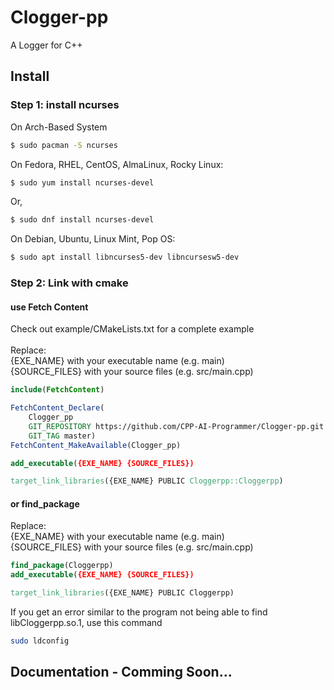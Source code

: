# Clogger-pp
A Logger for C++ <br>

## Install
### Step 1: install ncurses <br>
On Arch-Based System <br>

```bash
$ sudo pacman -S ncurses
```

On Fedora, RHEL, CentOS, AlmaLinux, Rocky Linux: <br>

```bash
$ sudo yum install ncurses-devel
```

Or, <br>

```bash
$ sudo dnf install ncurses-devel
```

On Debian, Ubuntu, Linux Mint, Pop OS: <br>

```bash
$ sudo apt install libncurses5-dev libncursesw5-dev
```

### Step 2: Link with cmake
#### use Fetch Content
Check out example/CMakeLists.txt for a complete example <br>
<br>
Replace: <br>
  {EXE_NAME} with your executable name (e.g. main) <br>
  {SOURCE_FILES} with your source files (e.g. src/main.cpp) <br>
```cmake
include(FetchContent)

FetchContent_Declare(
    Clogger_pp 
    GIT_REPOSITORY https://github.com/CPP-AI-Programmer/Clogger-pp.git
    GIT_TAG master) 
FetchContent_MakeAvailable(Clogger_pp)

add_executable({EXE_NAME} {SOURCE_FILES})

target_link_libraries({EXE_NAME} PUBLIC Cloggerpp::Cloggerpp)
```

#### or find_package
Replace: <br>
  {EXE_NAME} with your executable name (e.g. main) <br>
  {SOURCE_FILES} with your source files (e.g. src/main.cpp) <br>
```cmake
find_package(Cloggerpp)
add_executable({EXE_NAME} {SOURCE_FILES})

target_link_libraries({EXE_NAME} PUBLIC Cloggerpp)
```

If you get an error similar to the program not being able to find libCloggerpp.so.1, use this command <br>
```bash
sudo ldconfig
```


## Documentation - Comming Soon...

